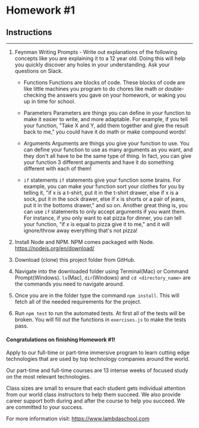 # Homework #1

## Instructions
---
1. Feynman Writing Prompts - Write out explanations of the following concepts like you are explaining it to a 12 year old.  Doing this will help you quickly discover any holes in your understanding.  Ask your questions on Slack.
		
	* Functions
  Functions are blocks of code.  These blocks of code are like little machines you program to do chores like math or double-checking the answers you gave on your homework, or waking you up in time for school.
  
	* Parameters
  Parameters are things you can define in your function to make it easier to write, and more adaptable.  For example, if you tell your function, "Take X and Y, add them together and give the result back to me," you could have it do math or make compound words!
  
	* Arguments
  Arguments are things you give your function to use.  You can define your function to use as many arguments as you want, and they don't all have to be the same type of thing.  In fact, you can give your function 3 different arguments and have it do something different with each of them!
  
	* `if` statements
  `if` statements give your function some brains.  For example, you can make your function sort your clothes for you by telling it, "if x is a t-shirt, put it in the t-shirt drawer, else if x is a sock, put it in the sock drawer, else if x is shorts or a pair of jeans, put it in the bottoms drawer," and so on.  Another great thing is, you can use `if` statements to only accept arguments if you want them.  For instance, if you only want to eat pizza for dinner, you can tell your function, "if x is equal to pizza give it to me," and it will ignore/throw away everything that's not pizza!

2. Install Node and NPM.  NPM comes packaged with Node. https://nodejs.org/en/download/


3. Download (clone) this project folder from GitHub.


4. Navigate into the downloaded folder using Terminal(Mac) or Command Prompt(Windows).  `ls`(Mac), `dir`(Windows) and `cd <directory_name>` are the commands you need to navigate around.


5. Once you are in the folder type the command `npm install`.  This will fetch all of the needed requirements for the project.


6. Run `npm test` to run the automated tests.  At first all of the tests will be broken.  You will fill out the functions in `exercises.js` to make the tests pass.


#### Congratulations on finishing Homework #1!
Apply to our full-time or part-time immersive program to learn cutting edge technologies that are used by top technology companies around the world.

Our part-time and full-time courses are 13 intense weeks of focused study on the most relevant technologies.  

Class sizes are small to ensure that each student gets individual attention from our world class instructors to help them succeed.  We also provide career support both during and after the course to help you succeed.  We are committed to your success.

For more information visit: https://www.lambdaschool.com

